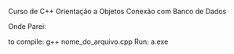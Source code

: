 Curso de C++
Orientação a Objetos 
Conexão com Banco de Dados

Onde Parei:


to compile: g++ nome_do_arquivo.cpp
Run: a.exe

